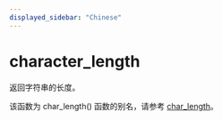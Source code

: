 ```yaml
---
displayed_sidebar: "Chinese"
---
```


# character_length



返回字符串的长度。

该函数为 char_length() 函数的别名，请参考 [char_length](./char_length.md)。
